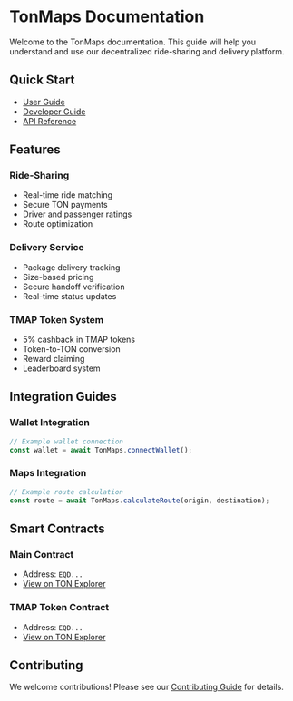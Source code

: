 # TonMaps Documentation

Welcome to the TonMaps documentation. This guide will help you understand and use our decentralized ride-sharing and delivery platform.

## Quick Start

- [User Guide](user-guide.md)
- [Developer Guide](developer-guide.md)
- [API Reference](api-reference.md)

## Features

### Ride-Sharing
- Real-time ride matching
- Secure TON payments
- Driver and passenger ratings
- Route optimization

### Delivery Service
- Package delivery tracking
- Size-based pricing
- Secure handoff verification
- Real-time status updates

### TMAP Token System
- 5% cashback in TMAP tokens
- Token-to-TON conversion
- Reward claiming
- Leaderboard system

## Integration Guides

### Wallet Integration
```javascript
// Example wallet connection
const wallet = await TonMaps.connectWallet();
```

### Maps Integration
```javascript
// Example route calculation
const route = await TonMaps.calculateRoute(origin, destination);
```

## Smart Contracts

### Main Contract
- Address: `EQD...`
- [View on TON Explorer](https://tonwhales.com/explorer/address/EQD...)

### TMAP Token Contract
- Address: `EQD...`
- [View on TON Explorer](https://tonwhales.com/explorer/address/EQD...)

## Contributing

We welcome contributions! Please see our [Contributing Guide](CONTRIBUTING.md) for details.
